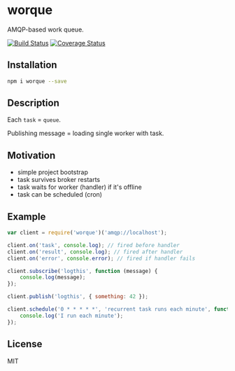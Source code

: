 # worque

AMQP-based work queue.

[![Build Status](https://secure.travis-ci.org/titarenko/worque.png?branch=master)](https://travis-ci.org/titarenko/worque) [![Coverage Status](https://coveralls.io/repos/titarenko/worque/badge.png)](https://coveralls.io/r/titarenko/worque)

## Installation

```bash
npm i worque --save
```

## Description

Each `task` = `queue`. 

Publishing message = loading single worker with task.

## Motivation

- simple project bootstrap
- task survives broker restarts
- task waits for worker (handler) if it's offline
- task can be scheduled (cron)

## Example

```js
var client = require('worque')('amqp://localhost');

client.on('task', console.log); // fired before handler
client.on('result', console.log); // fired after handler
client.on('error', console.error); // fired if handler fails

client.subscribe('logthis', function (message) {
	console.log(message);
});

client.publish('logthis', { something: 42 });

client.schedule('0 * * * * *', 'recurrent task runs each minute', function () {
	console.log('I run each minute');
});
```

## License

MIT
